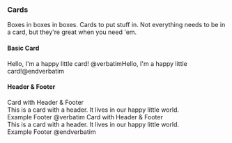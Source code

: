 ### Cards
Boxes in boxes in boxes. Cards to put stuff in. Not everything needs to be in a card, but they're great when you need 'em.
#### Basic Card

<x-code-demo lang="blade">
    <x-ui::card>Hello, I'm a happy little card!</x-ui::card>
    <x-slot:raw>@verbatim<x-ui::card>Hello, I'm a happy little card!</x-ui::card>@endverbatim</x-slot:raw>
</x-code-demo>


#### Header & Footer
<x-code-demo lang="blade">
<x-ui::card>
    <x-slot:header>Card with Header &amp; Footer</x-slot:header>
    <div class="my-4 text-base text-black/60 dark:text-white/60">This is a card with a header. It lives in our happy little world.</div>
    <x-slot:footer>Example Footer</x-slot:footer>
</x-ui::card>
<x-slot:raw>
@verbatim
<x-ui::card>
    <x-slot:header>Card with Header &amp; Footer</x-slot:header>
    <div class="my-4 text-base text-black/60 dark:text-white/60">This is a card with a header. It lives in our happy little world.</div>
    <x-slot:footer>Example Footer</x-slot:footer>
</x-ui::card>
@endverbatim
</x-slot:raw>
</x-code-demo>
